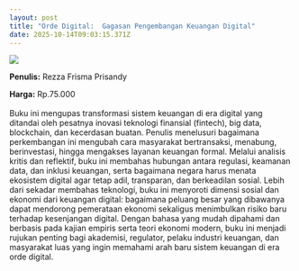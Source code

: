 ```yaml
---
layout: post
title: "Orde Digital:  Gagasan Pengembangan Keuangan Digital"
date: 2025-10-14T09:03:15.371Z
---
```

![](/images/uploads/isbn-orde-digital-gagasan-pengembangan-keuangan-digital.jpg)

**P﻿enulis:** Rezza Frisma Prisandy

**Harga:** Rp.75.000\
\
Buku ini mengupas transformasi sistem keuangan di era digital yang ditandai oleh pesatnya inovasi teknologi finansial (fintech), big data, blockchain, dan kecerdasan buatan. Penulis menelusuri bagaimana perkembangan ini mengubah cara masyarakat bertransaksi, menabung, berinvestasi, hingga mengakses layanan keuangan formal. Melalui analisis kritis dan reflektif, buku ini membahas hubungan antara regulasi, keamanan data, dan inklusi keuangan, serta bagaimana negara harus menata ekosistem digital agar tetap adil, transparan, dan berkeadilan sosial.
	Lebih dari sekadar membahas teknologi, buku ini menyoroti dimensi sosial dan ekonomi dari keuangan digital: bagaimana peluang besar yang dibawanya dapat mendorong pemerataan ekonomi sekaligus menimbulkan risiko baru terhadap kesenjangan digital. Dengan bahasa yang mudah dipahami dan berbasis pada kajian empiris serta teori ekonomi modern, buku ini menjadi rujukan penting bagi akademisi, regulator, pelaku industri keuangan, dan masyarakat luas yang ingin memahami arah baru sistem keuangan di era orde digital.